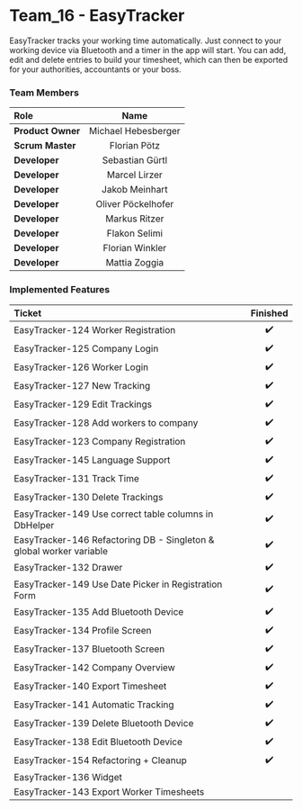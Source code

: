 # Team_16 - EasyTracker

EasyTracker tracks your working time automatically. Just connect to your working device via Bluetooth and a timer in the app will start.
You can add, edit and delete entries to build your timesheet, which can then be exported for your authorities, accountants or your boss.

### Team Members

| Role              | Name                | 
| :---              | :----:              |
| **Product Owner** | Michael Hebesberger |
| **Scrum Master**  | Florian Pötz        |
| **Developer**     | Sebastian Gürtl     |
| **Developer**     | Marcel Lirzer       |
| **Developer**     | Jakob Meinhart      |
| **Developer**     | Oliver Pöckelhofer  |
| **Developer**     | Markus Ritzer       |
| **Developer**     | Flakon Selimi       |
| **Developer**     | Florian Winkler     |
| **Developer**     | Mattia Zoggia       |

### Implemented Features

| Ticket                                                              | Finished  | 
| :---                                                                | :----:    |
| EasyTracker-124 Worker Registration                                 | ✔️        |
| EasyTracker-125 Company Login                                       | ✔️        |
| EasyTracker-126 Worker Login                                        | ✔️        |
| EasyTracker-127 New Tracking                                        | ✔️        |
| EasyTracker-129 Edit Trackings                                      | ✔️        |
| EasyTracker-128 Add workers to company                              | ✔️        |
| EasyTracker-123 Company Registration                                | ✔️        |
| EasyTracker-145 Language Support                                    | ✔️        |
| EasyTracker-131 Track Time                                          | ✔️        |
| EasyTracker-130 Delete Trackings                                    | ✔️        |
| EasyTracker-149 Use correct table columns in DbHelper               | ✔️        |
| EasyTracker-146 Refactoring DB - Singleton & global worker variable | ✔️        |
| EasyTracker-132 Drawer                                              | ✔️        |
| EasyTracker-149 Use Date Picker in Registration Form                | ✔️        |
| EasyTracker-135 Add Bluetooth Device                                | ✔️        |
| EasyTracker-134 Profile Screen                                      | ✔️        |
| EasyTracker-137 Bluetooth Screen                                    | ✔️        |
| EasyTracker-142 Company Overview                                    | ✔️        |
| EasyTracker-140 Export Timesheet                                    | ✔️        |
| EasyTracker-141 Automatic Tracking                                  | ✔️        |
| EasyTracker-139 Delete Bluetooth Device                             | ✔️        |
| EasyTracker-138 Edit Bluetooth Device                               | ✔️        |
| EasyTracker-154 Refactoring + Cleanup                               | ✔️        |
| EasyTracker-136 Widget                                              |           |
| EasyTracker-143 Export Worker Timesheets                            |           |


